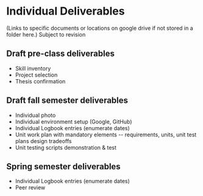 # Individual Deliverables
(Links to specific documents or locations on google drive if not stored in a folder here.) Subject to revision

## Draft pre-class deliverables
- Skill inventory 
- Project selection
- Thesis confirmation

## Draft fall semester deliverables
- Individual photo 
- Individual environment setup (Google, GitHub)
- Individual Logbook entries (enumerate dates)
- Unit work plan with mandatory elements -- requirements, units, unit test plans design tradeoffs
- Unit testing scripts demonstration & test


## Spring semester deliverables
- Individual Logbook entries (enumerate dates)
- Peer review

